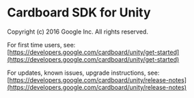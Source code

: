 # Cardboard SDK for Unity

Copyright (c) 2016 Google Inc. All rights reserved.

For first time users, see:
[https://developers.google.com/cardboard/unity/get-started](https://developers.google.com/cardboard/unity/get-started)

For updates, known issues, upgrade instructions, see:
[https://developers.google.com/cardboard/unity/release-notes](https://developers.google.com/cardboard/unity/release-notes)
